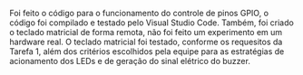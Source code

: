 Foi feito o código para o funcionamento do controle de pinos GPIO, o código foi compilado e testado pelo Visual Studio Code. Também, foi criado o teclado matricial de forma remota, não foi feito um experimento em um hardware real. O teclado matricial foi testado, conforme os requesitos da Tarefa 1, além dos critérios escolhidos pela equipe para as estratégias de acionamento dos LEDs e
de geração do sinal elétrico do buzzer.
